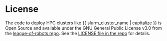 # License

The code to deploy HPC clusters like {{ slurm_cluster_name | capitalize }} is Open Source and available under the GNU General Public License v3.0 from the [league-of-robots repo](https://github.com/rug-cit-hpc/league-of-robots).
See the [LICENSE file in the repo](https://github.com/rug-cit-hpc/league-of-robots/blob/master/LICENSE) for details.